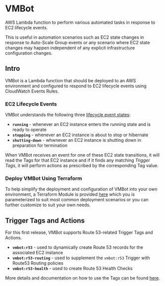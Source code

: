 # VMBot

AWS Lambda function to perform various automated tasks in response to EC2 lifecycle events.

This is useful in automation scenarios such as EC2 state changes in response to Auto-Scale
Group events or any scenario where EC2 state changes may happen independent of any explicit
infrastructure configuration changes.

## Intro

VMBot is a Lambda function that should be deployed to an AWS environment and configured to
respond to EC2 lifecycle events using CloudWatch Events Rules.

### EC2 Lifecycle Events

VMBot understands the following three
[lifecycle event states](https://docs.aws.amazon.com/AWSEC2/latest/UserGuide/ec2-instance-lifecycle.html):

* **`running`** - whenever an EC2 instance enters the running state and is ready to operate
* **`stopping`** - whenever an EC2 instance is about to stop or hibernate
* **`shutting-down`** - whwnever an EC2 instance is shutting down in preparation for termination

When VMBot receives an event for one of these EC2 state transitions, it will read the Tags
for that EC2 instance and if it finds any matching _Trigger Tags_, it will perform actions
as prescribed by the corresponding Tag value.

### Deploy VMBot Using Terraform

To help simplify the deployment and configuration of VMBot into your own environment,
a Terraform Module is provided [here](deploy/tf/vmbot) which you is parameterized to
suit most common deployment scenarios or you can further customize to suit your own needs.

## Trigger Tags and Actions

For this first release, VMBot supports Route 53-related Trigger Tags and Actions.

* **`vmbot:r53`** - used to dynamically create Route 53 records for the associated EC2 instance
* **`vmbot:r53-routing`** - used to supplement the `vmbot:r53` Trigger with Route53 Routing policies
* **`vmbot:r53-health`** - used to create Route 53 Health Checks

More details and documentation on how to use the Tags can be found [here](src/Zyborg.VMBot/README.md).
